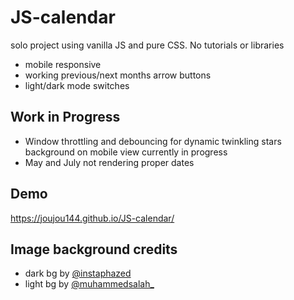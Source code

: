 # JS-calendar
solo project using vanilla JS and pure CSS. No tutorials or libraries

-  mobile responsive
-  working previous/next months arrow buttons
-  light/dark mode switches

## Work in Progress

- Window throttling and debouncing for dynamic twinkling stars background on mobile view currently in progress
- May and July not rendering proper dates

## Demo

https://joujou144.github.io/JS-calendar/

## Image background credits 

- dark bg by [@instaphazed](https://www.instagram.com/instaphazed/)
- light bg by [@muhammedsalah_](https://www.instagram.com/muhammedsalah_/)
